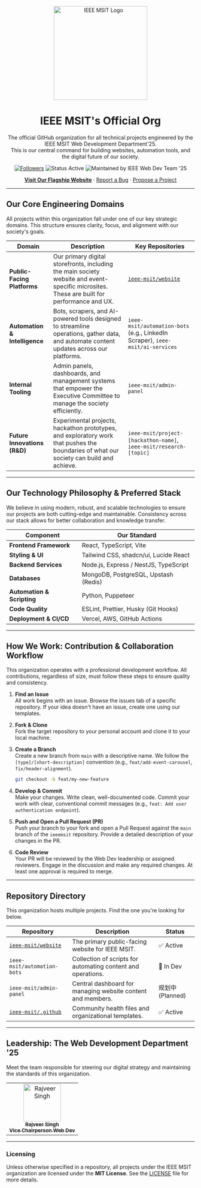 <div align="center">

  <a href="https://ieeemsit.org/" target="_blank">
    <img src="https://github.com/rajveeerr/IEEEMSIT/blob/main/public/IEEEWhiteLogowithTransparentBG.png" alt="IEEE MSIT Logo" width="250"/>
  </a>

  <h1 align="center">IEEE MSIT's Official Org</h1>
  <p align="center">
    The official GitHub organization for all technical projects engineered by the IEEE MSIT Web Development Department'25.
    <br />
    This is our central command for building websites, automation tools, and the digital future of our society.
  </p>

  <p align="center">
    <a href="https://github.com/ieeemsit"><img src="https://img.shields.io/github/followers/ieeemsit?label=Follow&style=for-the-badge&logo=github&color=00629B" alt="Followers"></a>
    <img src="https://img.shields.io/badge/Status-Active-brightgreen?style=for-the-badge" alt="Status Active">
    <img src="https://img.shields.io/badge/Maintained%20by-IEEE%20Web%20Dev%20Team%20'25-C84C31?style=for-the-badge" alt="Maintained by IEEE Web Dev Team '25">
<!--     <a href="https://github.com/ieeemsit/.github/blob/main/LICENSE"><img src="https://img.shields.io/github/license/ieeemsit/website?style=for-the-badge&color=A7B77F" alt="License"></a> -->
  </p>

  <p align="center">
    <a href="https://ieeemsit.org/"><strong>Visit Our Flagship Website</strong></a>
    ·
    <a href="https://github.com/ieeemsit/.github/issues/new?assignees=&labels=bug&template=bug_report.md&title=">Report a Bug</a>
    ·
    <a href="https://github.com/ieeemsit/.github/issues/new?assignees=&labels=enhancement&template=feature_request.md&title=">Propose a Project</a>
  </p>

</div>

---



## Our Core Engineering Domains

All projects within this organization fall under one of our key strategic domains. This structure ensures clarity, focus, and alignment with our society's goals.

| Domain                       | Description                                                                                                                              | Key Repositories                                                                                                   |
| ---------------------------- | ---------------------------------------------------------------------------------------------------------------------------------------- | ------------------------------------------------------------------------------------------------------------------ |
| **Public-Facing Platforms**  | Our primary digital storefronts, including the main society website and event-specific microsites. These are built for performance and UX. | [`ieee-msit/website`](https://github.com/ieee-msit/website)                                                        |
| **Automation & Intelligence**| Bots, scrapers, and AI-powered tools designed to streamline operations, gather data, and automate content updates across our platforms.   | `ieee-msit/automation-bots` (e.g., LinkedIn Scraper), `ieee-msit/ai-services`                                        |
| **Internal Tooling**         | Admin panels, dashboards, and management systems that empower the Executive Committee to manage the society efficiently.                   | `ieee-msit/admin-panel`                                                                                             |
| **Future Innovations (R&D)** | Experimental projects, hackathon prototypes, and exploratory work that pushes the boundaries of what our society can build and achieve.    | `ieee-msit/project-[hackathon-name]`, `ieee-msit/research-[topic]`                                                     |

---

## Our Technology Philosophy & Preferred Stack

We believe in using modern, robust, and scalable technologies to ensure our projects are both cutting-edge and maintainable. Consistency across our stack allows for better collaboration and knowledge transfer.

| Component                  | Our Standard                                                                                                   |
| -------------------------- | -------------------------------------------------------------------------------------------------------------- |
| **Frontend Framework**     | React, TypeScript, Vite                                                                                       |
| **Styling & UI**           | Tailwind CSS, shadcn/ui, Lucide React                                                                            |
| **Backend Services**       | Node.js, Express / NestJS, TypeScript                                                                          |
| **Databases**              | MongoDB, PostgreSQL, Upstash (Redis)                                                                           |
| **Automation & Scripting** | Python, Puppeteer                                                                                                |
| **Code Quality**           | ESLint, Prettier, Husky (Git Hooks)                                                                            |
| **Deployment & CI/CD**     | Vercel, AWS, GitHub Actions                                                                                      |

---

## How We Work: Contribution & Collaboration Workflow

This organization operates with a professional development workflow. All contributions, regardless of size, must follow these steps to ensure quality and consistency.

1.  **Find an Issue**  
    All work begins with an issue. Browse the issues tab of a specific repository. If your idea doesn't have an issue, create one using our templates.

2.  **Fork & Clone**  
    Fork the target repository to your personal account and clone it to your local machine.

3.  **Create a Branch**  
    Create a new branch from `main` with a descriptive name. We follow the `[type]/[short-description]` convention (e.g., `feat/add-event-carousel`, `fix/header-alignment`).
    ```sh
    git checkout -b feat/my-new-feature
    ```

4.  **Develop & Commit**  
    Make your changes. Write clean, well-documented code. Commit your work with clear, conventional commit messages (e.g., `feat: Add user authentication endpoint`).

5.  **Push and Open a Pull Request (PR)**  
    Push your branch to your fork and open a Pull Request against the `main` branch of the `ieeemsit` repository. Provide a detailed description of your changes in the PR.

6.  **Code Review**  
    Your PR will be reviewed by the Web Dev leadership or assigned reviewers. Engage in the discussion and make any required changes. At least one approval is required to merge.

---

## Repository Directory

This organization hosts multiple projects. Find the one you're looking for below.

| Repository                                     | Description                                                    | Status      |
| ---------------------------------------------- | -------------------------------------------------------------- | ----------- |
| [`ieee-msit/website`](https://github.com/ieee-msit/website) | The primary public-facing website for IEEE MSIT.               | ✅ Active   |
| `ieee-msit/automation-bots`                     | Collection of scripts for automating content and operations.   | 🚧 In Dev   |
| `ieee-msit/admin-panel`                         | Central dashboard for managing website content and members.    | 规划中 (Planned) |
| [`ieee-msit/.github`](https://github.com/ieee-msit/.github)  | Community health files and organizational templates.           | ✅ Active   |

---

## Leadership: The Web Development Department '25

Meet the team responsible for steering our digital strategy and maintaining the standards of this organization.

<table>
<tr>
<!-- <td align="center">
  <a href="https://github.com/[your-github-username]">
    <img src="https://via.placeholder.com/100" width="100px;" alt="[Your Name]"/>
    <br />
    <sub><b>[Your Name]</b></sub>
    <br />
    <sub><b>Vice Chairperson</b></sub>
  </a>
</td> -->
<td align="center">
  <a href="https://github.com/rajveeerr">
    <img src="https://avatars.githubusercontent.com/u/176945581?s=400&u=1dc187dbe5d896c88640168291484b2963a7f67d&v=4)?s=400&u=1dc187dbe5d896c88640168291484b2963a7f67d&v=4)?auto=format&fit=crop&w=200&q=80" width="100px;" alt="Rajveer Singh"/>
    <br />
    <sub><b>Rajveer Singh</b></sub>
    <br />
    <sub><b>Vice Chairperson Web Dev</b></sub>
  </a>
</td>
<!-- Add other core team members as needed -->
</tr>
</table>

---

### Licensing

Unless otherwise specified in a repository, all projects under the IEEE MSIT organization are licensed under the **MIT License**. See the [LICENSE](https://github.com/ieeemsit/.github/blob/main/LICENSE) file for more details.
